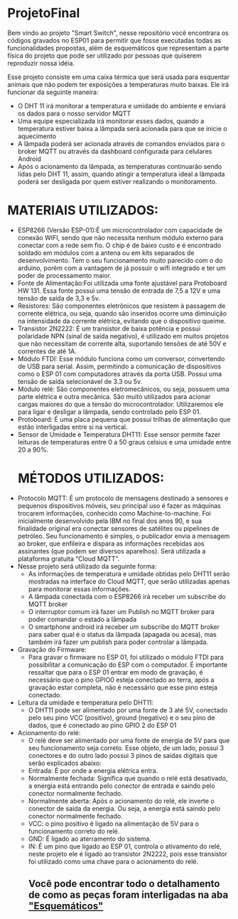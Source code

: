 # ProjetoFinal
 Bem vindo ao projeto "Smart Switch", nesse repositório você encontrara os códigos gravados no ESP01 para permitir que fosse executadas todas as funcionalidades propostas, além de esquemáticos que representam a parte física do projeto que pode ser utilizado por pessoas que quiserem reproduzir nossa idéia.
 
 Esse projeto consiste em uma caixa térmica que será usada para esquentar animais que não podem ter exposições a temperaturas muito baixas. Ele irá funcionar da seguinte maneira:
 - O DHT 11 irá monitorar a temperatura e umidade do ambiente e enviará os dados para o nosso servidor MQTT
 - Uma equipe especializada irá monitorar esses dados, quando a temperatura estiver baixa a lâmpada será acionada para que se inicie o aquecimento
 - A lâmpada poderá ser acionada através de comandos enviados para o broker MQTT ou através da dashboard configurada para celulares Android
 - Após o acionamento da lâmpada, as temperaturas continuarão sendo lidas pelo DHT 11, assim, quando atingir a temperatura ideal a lâmpada poderá ser desligada por quem estiver realizando o monitoramento.
 
 
 <b><h1> MATERIAIS UTILIZADOS:</B></h1>
 - ESP8266 (Versão ESP-01):É um microcontrolador com capacidade de conexão WIFI, sendo que não necessita nenhum módulo externo para conectar com a rede sem fio. O chip é de baixo custo e é encontrado soldado em módulos com a antena ou em kits separados de desenvolvimento. Tem o seu funcionamento muito parecido com o do arduino, porém com a vantagem de já possuir o wifi integrado e ter um poder de processamento maior.
 - Fonte de Alimentação:Foi utilizada uma fonte ajustável para Protoboard HW 131. Essa fonte possui uma tensão de entrada de 7,5 a 12V e uma tensão de saída de 3,3 e 5v.
 - Resistores: São componentes eletrônicos que resistem à passagem de corrente elétrica, ou seja, quando são inseridos ocorre uma diminuição na intensidade da corrente elétrica, evitando que o dispositivo queime.
 - Transistor 2N2222: É um transistor de baixa potência e possui polaridade NPN (sinal de saída negativo), é utilizado em muitos projetos que não necessitam de corrente alta, suportando tensões de até 50V e correntes de até 1A.
 - Módulo FTDI: Esse módulo funciona como um conversor, convertendo de USB para serial. Assim, permitindo a comunicação de dispositivos como o ESP 01 com computadores através da porta USB. Possui uma tensão de saída selecionável de 3.3 ou 5v.
 - Módulo relé: São componentes eletromecânicos, ou seja, possuem uma parte elétrica e outra mecânica. São muito utilizados para acionar cargas maiores do que a tensão do microcontrolador. Utilizaremos ele para ligar e desligar a lâmpada, sendo controlado pelo ESP 01.
 - Protoboard: É uma placa pequena que possui trilhas de alimentação que estão interligadas entre si na vertical.
 - Sensor de Umidade e Temperatura DHT11: Esse sensor permite fazer leituras de temperaturas entre 0 a 50 graus celsius e uma umidade entre 20 a 90%.<br> 
 <b><H1>MÉTODOS UTILIZADOS: </B></H1>
 - Protocolo MQTT: É um protocolo de mensagens destinado a sensores e pequenos dispositivos móveis, seu principal uso é fazer as máquinas trocarem informações, conhecido como Machine-to-machine. Foi inicialmente desenvolvido pela IBM no final dos anos 90, e sua finalidade original era conectar sensores de satélites ou pipelines de petróleo. 
Seu funcionamento é simples, o publicador envia a mensagem ao broker, que enfileira e dispara as informações recebidas aos assinantes (que podem ser diversos aparelhos). Será utilizada a plataforma gratuita “Cloud MQTT”.
-  Nesse projeto será utilizado da seguinte forma:
   - As informações de temperatura e umidade obtidas pelo DHT11 serão mostradas na interface do Cloud MQTT, que serão utilizadas apenas para monitorar essas informações.
   - A lâmpada conectada com o ESP8266 irá receber um subscribe do MQTT broker
   - O interruptor comum irá fazer um Publish no MQTT broker para poder comandar o estado a lâmpada
   - O smartphone android irá receber um subscribe do MQTT broker para saber qual é o status da lâmpada (apagada ou acesa), mas também irá fazer um publish  para poder controlar a lâmpada.
- Gravação do Firmware:
   - Para gravar o firmware no ESP 01, foi utilizado o módulo FTDI para possibilitar a comunicação do ESP com o computador. É importante ressaltar que para o ESP 01 entrar em modo de gravação, é necessário que o pino GPIO0 esteja conectado ao terra, após a gravação estar completa, não é necessário que esse pino esteja conectado.
- Leitura da umidade e temperatura pelo DHT11:
   - O DHT11 pode ser alimentado por uma fonte de 3 até 5V, conectado pelo seu pino VCC (positivo), ground (negativo) e o seu pino de dados, que é conectado ao pino GPIO 2 do ESP 01
- Acionamento do relé:
  - O relé deve ser alimentado por uma fonte de energia de 5V para que seu funcionamento seja correto. Esse objeto, de um lado, possui 3 conectores e do outro lado possui 3 pinos de saídas digitais que serão explicados abaixo:
   - Entrada: É por onde a energia elétrica entra.
   - Normalmente fechada: Significa que quando o relé está desativado, a energia está entrando pelo conector de entrada e saindo pelo conector normalmente fechado.
   - Normalmente aberta: Após o acionamento do relé, ele inverte o conector de saída da energia. Ou seja, a energia está saindo pelo conector normalmente fechado.
   - VCC: o pino positivo é ligado na alimentação de 5V para o funcionamento correto do relé.
   - GND: É ligado ao aterramento do sistema.
   - IN: É um pino que ligado ao ESP 01, controla o ativamento do relé, neste projeto ele é ligado ao transistor 2N2222, pois esse transistor foi utilizado como uma chave para o acionamento do relé.
 <br> <h2> Você pode encontrar todo o detalhamento de como as peças foram interligadas na aba <a href=https://github.com/marcosjunior12/ProjetoFinal/tree/master/Esquemáticos> "Esquemáticos"</a></h2><br>
 
